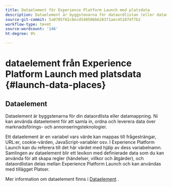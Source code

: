 ```yaml
---
title: Dataelement för Experience Platform Launch med platsdata
description: Dataelement är byggstenarna för dataordlistan (eller datamappningen).
source-git-commit: 5a0705f02c8ecd540506b628371aec45107df7b2
workflow-type: tm+mt
source-wordcount: '146'
ht-degree: 0%

---
```



# dataelement från Experience Platform Launch med platsdata {#launch-data-places}

## Dataelement

Dataelement är byggstenarna för din dataordlista eller datamappning. Ni kan använda dataelement för att samla in, ordna och leverera data över marknadsförings- och annonseringsteknologier.

Ett dataelement är en variabel vars värde kan mappas till frågesträngar, URL:er, cookie-värden, JavaScript-variabler osv. I Experience Platform Launch kan du referera till det här värdet med hjälp av dess variabelnamn. Samlingen av dataelement blir ett lexikon med definierade data som du kan använda för att skapa regler (händelser, villkor och åtgärder), och dataordlistan delas mellan Experience Platform Launch och kan användas med tillägget Platser.

Mer information om dataelement finns i [Dataelement](https://docs.adobelaunch.com/launch-reference/managing-resources/data-elements) .

